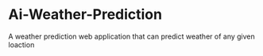 # Ai-Weather-Prediction
A weather prediction web application that can predict weather of any given loaction
